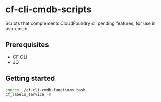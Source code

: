 # cf-cli-cmdb-scripts

Scripts that complements CloudFoundry cli pending features, for use in osb-cmdb

## Prerequisites

* CF CLI
* JQ

## Getting started

```bash
source ./cf-cli-cmdb-functions.bash
cf_labels_service -h
```
